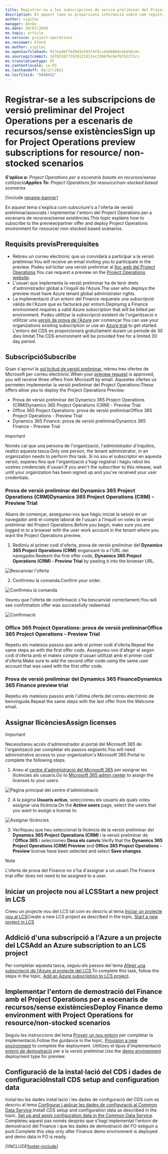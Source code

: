 ```yaml
---
title: Registrar-se a les subscripcions de versió preliminar del Project Operations per a escenaris de recursos/sense existències
description: En aquest tema es proporciona informació sobre com registrar-se i implementar el Project Operations per a escenaris de recursos/sense existències.
author: sigitac
manager: Annbe
ms.date: 10/07/2020
ms.topic: article
ms.service: project-operations
ms.reviewer: kfend
ms.author: sigitac
ms.openlocfilehash: 917ead8ff6d9d3ef8374f8ccde608b6cebd50c8c
ms.sourcegitcommit: 3d78338773929121d17ec3386f6cb67bfb2272cc
ms.translationtype: HT
ms.contentlocale: ca-ES
ms.lasthandoff: 04/27/2021
ms.locfileid: "5948452"
---
```

# <a name="sign-up-for-project-operations-preview-subscriptions-for-resource-non-stocked-scenarios"></a><span data-ttu-id="4cf8d-103">Registrar-se a les subscripcions de versió preliminar del Project Operations per a escenaris de recursos/sense existències</span><span class="sxs-lookup"><span data-stu-id="4cf8d-103">Sign up for Project Operations preview subscriptions for resource/ non-stocked scenarios</span></span>

<span data-ttu-id="4cf8d-104">_**S'aplica a:** Project Operations per a escenaris basats en recursos/sense cotització_</span><span class="sxs-lookup"><span data-stu-id="4cf8d-104">_**Applies To:** Project Operations for resource/non-stocked based scenarios_</span></span>

[!include [rename-banner](~/includes/cc-data-platform-banner.md)]

<span data-ttu-id="4cf8d-105">En aquest tema s'explica com subscriure's a l'oferta de versió preliminar/associats i implementar l'entorn del Project Operations per a escenaris de recursos/sense existències.</span><span class="sxs-lookup"><span data-stu-id="4cf8d-105">This topic explains how to subscribe to the preview/partner offer and deploy Project Operations environment for resource/ non-stocked based scenarios.</span></span>

## <a name="prerequisites"></a><span data-ttu-id="4cf8d-106">Requisits previs</span><span class="sxs-lookup"><span data-stu-id="4cf8d-106">Prerequisites</span></span>

- <span data-ttu-id="4cf8d-107">Rebreu un correu electrònic que us convidarà a participar a la versió preliminar.</span><span class="sxs-lookup"><span data-stu-id="4cf8d-107">You will receive an email inviting you to participate in the preview.</span></span> <span data-ttu-id="4cf8d-108">Podeu sol·licitar una versió preliminar al [lloc web del Project Operations](https://dynamics.microsoft.com/en-us/project-operations/overview/).</span><span class="sxs-lookup"><span data-stu-id="4cf8d-108">You can request a preview on the [Project Operations website](https://dynamics.microsoft.com/en-us/project-operations/overview/).</span></span>
- <span data-ttu-id="4cf8d-109">L'usuari que implementa la versió preliminar ha de tenir drets d'administrador global a l'inquilí de l'Azure.</span><span class="sxs-lookup"><span data-stu-id="4cf8d-109">The user who deploys the preview must have Azure tenant global administrator rights.</span></span>
- <span data-ttu-id="4cf8d-110">La implementació d'un entorn del Finance requereix una subscripció vàlida de l'Azure que es facturarà per entorn.</span><span class="sxs-lookup"><span data-stu-id="4cf8d-110">Deploying a Finance environment requires a valid Azure subscription that will be billed per environment.</span></span> <span data-ttu-id="4cf8d-111">Podeu utilitzar la subscripció existent de l'organització o utilitzar una [versió de prova de l'Azure](https://azure.microsoft.com/en-us/free/) per començar.</span><span class="sxs-lookup"><span data-stu-id="4cf8d-111">You can use your organizations existing subscription or use an [Azure trial](https://azure.microsoft.com/en-us/free/) to get started.</span></span> <span data-ttu-id="4cf8d-112">L'entorn del CDS es proporcionarà gratuïtament durant un període de 30 dies limitat.</span><span class="sxs-lookup"><span data-stu-id="4cf8d-112">The CDS environment will be provided free for a limited 30 day period.</span></span>

## <a name="subscribe"></a><span data-ttu-id="4cf8d-113">Subscripció</span><span class="sxs-lookup"><span data-stu-id="4cf8d-113">Subscribe</span></span>

<span data-ttu-id="4cf8d-114">Quan s'aprovi la [sol·licitud de versió preliminar](https://forms.office.com/FormsPro/Pages/ResponsePage.aspx?id=v4j5cvGGr0GRqy180BHbR56j8lZs0FdAvwT75_WNFyxUMkRDV1NYQU5TNjE2VjhKOVBUNVg2R0s1NC4u), rebreu tres ofertes de Microsoft per correu electrònic.</span><span class="sxs-lookup"><span data-stu-id="4cf8d-114">When your [preview request](https://forms.office.com/FormsPro/Pages/ResponsePage.aspx?id=v4j5cvGGr0GRqy180BHbR56j8lZs0FdAvwT75_WNFyxUMkRDV1NYQU5TNjE2VjhKOVBUNVg2R0s1NC4u) is approved, you will receive three offers from Microsoft by email.</span></span> <span data-ttu-id="4cf8d-115">Aquestes ofertes us permeten implementar la versió preliminar del Project Operations:</span><span class="sxs-lookup"><span data-stu-id="4cf8d-115">These offers allow you to deploy the Project Operations Preview:</span></span>

- <span data-ttu-id="4cf8d-116">Prova de versió preliminar del Dynamics 365 Project Operations (CRM)</span><span class="sxs-lookup"><span data-stu-id="4cf8d-116">Dynamics 365 Project Operations (CRM) - Preview Trial</span></span>
- <span data-ttu-id="4cf8d-117">Office 365 Project Operations: prova de versió preliminar</span><span class="sxs-lookup"><span data-stu-id="4cf8d-117">Office 365 Project Operations - Preview Trial</span></span>
- <span data-ttu-id="4cf8d-118">Dynamics 365 Finance: prova de versió preliminar</span><span class="sxs-lookup"><span data-stu-id="4cf8d-118">Dynamics 365 Finance - Preview Trial</span></span>

> [!IMPORTANT]
> <span data-ttu-id="4cf8d-119">Només cal que una persona de l'organització, l'administrador d'inquilins, realitzi aquesta tasca.</span><span class="sxs-lookup"><span data-stu-id="4cf8d-119">Only one person, the tenant administrator, in an organization needs to perform this task.</span></span> <span data-ttu-id="4cf8d-120">Si no sou el subscriptor en aquesta versió, espereu fins que l'organització s'hagi registrat i hàgiu rebut les vostres credencials d'usuari.</span><span class="sxs-lookup"><span data-stu-id="4cf8d-120">If you aren't the subscriber to this release, wait until your organization has been signed up and you've received your user credentials.</span></span>

### <a name="dynamics-365-project-operations-crm---preview-trial"></a><span data-ttu-id="4cf8d-121">Prova de versió preliminar del Dynamics 365 Project Operations (CRM)</span><span class="sxs-lookup"><span data-stu-id="4cf8d-121">Dynamics 365 Project Operations (CRM) - Preview Trial</span></span> 

<span data-ttu-id="4cf8d-122">Abans de començar, assegureu-vos que hàgiu iniciat la sessió en un navegador amb el compte laboral de l'usuari a l'inquilí on voleu la versió preliminar del Project Operations.</span><span class="sxs-lookup"><span data-stu-id="4cf8d-122">Before you begin, make sure you are logged in to a browser with the user work account in the tenant where you want the Project Operations preview.</span></span>

1. <span data-ttu-id="4cf8d-123">Redimiu el primer codi d'oferta, prova de versió preliminar del **Dynamics 365 Project Operations (CRM)** enganxant-lo a l'URL del navegador.</span><span class="sxs-lookup"><span data-stu-id="4cf8d-123">Redeem the first offer code, **Dynamics 365 Project Operations (CRM) - Preview Trial** by pasting it into the browser URL.</span></span>

![Bescanviar l'oferta](./media/16RedeemFirstOfferNew.png)

2. <span data-ttu-id="4cf8d-125">Confirmeu la comanda.</span><span class="sxs-lookup"><span data-stu-id="4cf8d-125">Confirm your order.</span></span>

![Confirmeu la comanda](./media/17ConfirmOrderNew.png)

<span data-ttu-id="4cf8d-127">Veureu que l'oferta de confirmació s'ha bescanviat correctament.</span><span class="sxs-lookup"><span data-stu-id="4cf8d-127">You will see confirmation offer was successfully redeemed.</span></span>

![Confirmació](./media/18OrderConfirmationNew.png)

### <a name="office-365-project-operations---preview-trial"></a><span data-ttu-id="4cf8d-129">Office 365 Project Operations: prova de versió preliminar</span><span class="sxs-lookup"><span data-stu-id="4cf8d-129">Office 365 Project Operations - Preview Trial</span></span>

<span data-ttu-id="4cf8d-130">Repetiu els mateixos passos que amb el primer codi d'oferta.</span><span class="sxs-lookup"><span data-stu-id="4cf8d-130">Repeat the same steps as with the first offer code.</span></span> <span data-ttu-id="4cf8d-131">Assegureu-vos d'afegir el segon codi d'oferta amb el mateix compte d'usuari utilitzat amb el primer codi d'oferta.</span><span class="sxs-lookup"><span data-stu-id="4cf8d-131">Make sure to add the second offer code using the same user account that was used with the first offer code.</span></span>

### <a name="dynamics-365-finance-preview-trial"></a><span data-ttu-id="4cf8d-132">Prova de versió preliminar del Dynamics 365 Finance</span><span class="sxs-lookup"><span data-stu-id="4cf8d-132">Dynamics 365 Finance preview trial</span></span>

<span data-ttu-id="4cf8d-133">Repetiu els mateixos passos amb l'última oferta del correu electrònic de benvinguda.</span><span class="sxs-lookup"><span data-stu-id="4cf8d-133">Repeat the same steps with the last offer from the Welcome email.</span></span>

## <a name="assign-licenses"></a><span data-ttu-id="4cf8d-134">Assignar llicències</span><span class="sxs-lookup"><span data-stu-id="4cf8d-134">Assign licenses</span></span>

> [!IMPORTANT]
> <span data-ttu-id="4cf8d-135">Necessitareu accés d'administrador al portal del Microsoft 365 de l'organització per completar els passos següents.</span><span class="sxs-lookup"><span data-stu-id="4cf8d-135">You will need administrative access to your organization's Microsoft 365 Portal to complete the following steps.</span></span>

1. <span data-ttu-id="4cf8d-136">Aneu al [centre d'administració del Microsoft 365](https://portal.office.com/) per assignar les llicències als usuaris.</span><span class="sxs-lookup"><span data-stu-id="4cf8d-136">Go to [Microsoft 365 admin center](https://portal.office.com/) to assign the licenses to your users.</span></span>

![Pàgina principal del centre d'administració](./media/14AdminPortal.png)

2. <span data-ttu-id="4cf8d-138">A la pàgina **Usuaris actius**, seleccioneu els usuaris als quals voleu assignar una llicència.</span><span class="sxs-lookup"><span data-stu-id="4cf8d-138">On the **Active users** page, select the users that you want to assign a license to.</span></span>

![Assignar llicències](./media/15AssignLicenses.png)

3. <span data-ttu-id="4cf8d-140">Verifiqueu que heu seleccionat la llicència de la versió preliminar del **Dynamics 365 Project Operations (CRM)** i la versió preliminar de l'**Office 365** i seleccioneu **Desa els canvis**.</span><span class="sxs-lookup"><span data-stu-id="4cf8d-140">Verify that the **Dynamics 365 Project Operations (CRM) Preview** and **Office 365 Project Operations - Preview** license have been selected and select **Save changes**.</span></span>

> [!NOTE]
> <span data-ttu-id="4cf8d-141">L'oferta de prova del Finance no s'ha d'assignar a un usuari.</span><span class="sxs-lookup"><span data-stu-id="4cf8d-141">The Finance trial offer does not need to be assigned to a user.</span></span>

## <a name="start-a-new-project-in-lcs"></a><span data-ttu-id="4cf8d-142">Iniciar un projecte nou al LCS</span><span class="sxs-lookup"><span data-stu-id="4cf8d-142">Start a new project in LCS</span></span>

<span data-ttu-id="4cf8d-143">Creeu un projecte nou del LCS tal com es descriu al tema [Iniciar un projecte nou al LCS](create-lcs-project.md)</span><span class="sxs-lookup"><span data-stu-id="4cf8d-143">Create a new LCS project as described in the topic, [Start a new project in LCS](create-lcs-project.md)</span></span>

## <a name="add-an-azure-subscription-to-an-lcs-project"></a><span data-ttu-id="4cf8d-144">Addició d'una subscripció a l'Azure a un projecte del LCS</span><span class="sxs-lookup"><span data-stu-id="4cf8d-144">Add an Azure subscription to an LCS project</span></span>

<span data-ttu-id="4cf8d-145">Per completar aquesta tasca, seguiu els passos del tema [Afegir una subscripció de l'Azure al projecte del LCS](resource-add-azure-subscription-lcs-project.md).</span><span class="sxs-lookup"><span data-stu-id="4cf8d-145">To complete this task, follow the steps in the topic, [Add an Azure subscription to LCS project](resource-add-azure-subscription-lcs-project.md).</span></span>

## <a name="deploy-finance-demo-environment-with-project-operations-for-resourcenon-stocked-scenarios"></a><span data-ttu-id="4cf8d-146">Implementar l'entorn de demostració del Finance amb el Project Operations per a escenaris de recursos/sense existències</span><span class="sxs-lookup"><span data-stu-id="4cf8d-146">Deploy Finance demo environment with Project Operations for resource/non-stocked scenarios</span></span>

<span data-ttu-id="4cf8d-147">Seguiu les instruccions del tema [Proveir un nou entorn](resource-provision-new-environment.md) per completar la implementació.</span><span class="sxs-lookup"><span data-stu-id="4cf8d-147">Follow the guidance in the topic, [Provision a new environment](resource-provision-new-environment.md) to complete the deployment.</span></span> <span data-ttu-id="4cf8d-148">Utilitzeu el tipus d'implementació [entorn de demostració](/dynamics365/fin-ops-core/dev-itpro/deployment/deploy-demo-environment) per a la versió preliminar.</span><span class="sxs-lookup"><span data-stu-id="4cf8d-148">Use the [demo environment](/dynamics365/fin-ops-core/dev-itpro/deployment/deploy-demo-environment) deployment type for preview.</span></span> 

## <a name="install-cds-setup-and-configuration-data"></a><span data-ttu-id="4cf8d-149">Configuració de la instal·lació del CDS i dades de configuració</span><span class="sxs-lookup"><span data-stu-id="4cf8d-149">Install CDS setup and configuration data</span></span>

<span data-ttu-id="4cf8d-150">Instal·leu les dades instal·lació i les dades de configuració del CDS com es descriu al tema [Configurar i aplicar les dades de configuració al Common Data Service](resource-apply-pro-setup-config-data.md).</span><span class="sxs-lookup"><span data-stu-id="4cf8d-150">Install CDS setup and configuration data as described in the topic, [Set up and apply configuration data in the Common Data Service](resource-apply-pro-setup-config-data.md).</span></span>
<span data-ttu-id="4cf8d-151">Completeu aquest pas només després que s'hagi implementat l'entorn de demostració del Finance i que les dades de demostració del FO estiguin a punt.</span><span class="sxs-lookup"><span data-stu-id="4cf8d-151">Complete this step only after Finance demo environment is deployed and demo data in FO is ready.</span></span>


[!INCLUDE[footer-include](../includes/footer-banner.md)]